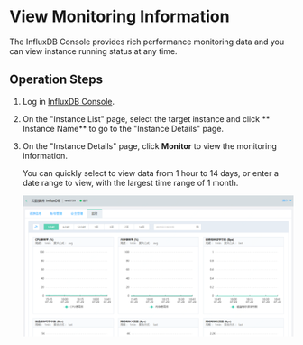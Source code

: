 # View Monitoring Information

The InfluxDB Console provides rich performance monitoring data and you can view instance running status at any time.

## Operation Steps

1. Log in [InfluxDB Console](http://tsds-console.jdcloud.com/list).

2. On the "Instance List" page, select the target instance and click ** Instance Name** to go to the "Instance Details" page.

3. On the "Instance Details" page, click **Monitor** to view the monitoring information.

   You can quickly select to view data from 1 hour to 14 days, or enter a date range to view, with the largest time range of 1 month.

   ![1564389738129](../../../../../image/JCS-for-InfluxDB/1564389738129.png)

   

